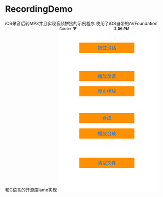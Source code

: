 # RecordingDemo
iOS录音后转MP3并且实现音频拼接的示例程序
使用了iOS自带的AVFoundation和C语言的开源库lame实现
![image](https://github.com/CharmingLee/RecordingDemo/blob/master/images/1.png)